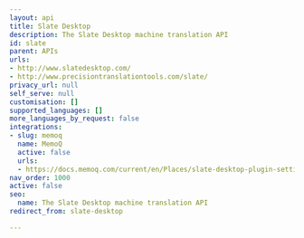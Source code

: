 ```yaml
---
layout: api
title: Slate Desktop
description: The Slate Desktop machine translation API
id: slate
parent: APIs
urls:
- http://www.slatedesktop.com/
- http://www.precisiontranslationtools.com/slate/
privacy_url: null
self_serve: null
customisation: []
supported_languages: []
more_languages_by_request: false
integrations:
- slug: memoq
  name: MemoQ
  active: false
  urls:
  - https://docs.memoq.com/current/en/Places/slate-desktop-plugin-settings.html
nav_order: 1000
active: false
seo:
  name: The Slate Desktop machine translation API
redirect_from: slate-desktop

---
```


